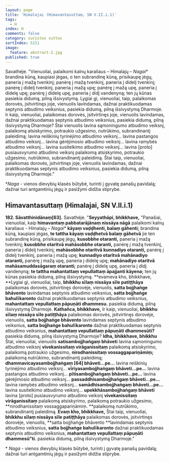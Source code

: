 ```yaml
---
layout: page
title: 'Himalajai (Himavantasuttaṃ, SN V.II.i.1)'
tags:
  - H
index: H
comments: false
category: suristos suttos
sortIndex: 5211
image:
  feature: abstract-2.jpg
published: true
---
```


Savathėje. "Vienuoliai, palaikomi kalnų karaliaus – Himalajų – *Nagai*\* brandina kūną, kaupiasi jėgas, o ten subrandinę kūną, prisikaupę jėgų, paneria į mažą tvenkinį; panėrę į mažą tvenkinį, paneria į didelį tvenkinį; panėrę į didelį tvenkinį, paneria į mažą upę; panėrę į mažą upę, paneria į didelę upę; panėrę į didelę upę, paneria į didį vandenyną; ten jų kūnas pasiekia didumą, pilną išsivystymą. Lygiai gi, vienuoliai, taip, palaikomas dorovės, įsitvirtinęs joje, vienuolis lavindamas, dažnai praktikuodamas septynis atbudimo veiksnius, pasiekia didumą, pilną išsivystymą Dharmoje. Ir kaip, vienuoliai, palaikomas dorovės, įsitvirtinęs joje, vienuolis lavindamas, dažnai praktikuodamas septynis atbudimo veiksnius, pasiekia didumą, pilną išsivystymą Dharmoje? Štai vienuolis lavina sąmoningumo atbudimo veiksnį, palaikomą atsiskyrimo, potraukio užgesimo, nutrūkimo, subrandinantį paleidimą; lavina reiškinių tyrinėjimo atbudimo veiksnį... lavina pastangos atbudimo veiksnį... lavina gėrėjimosio atbudimo veiksnį... lavina ramybės atbudimo veiksnį... lavina susitelkimo atbudimo veiksnį... lavina [proto] pusiausvyrumo atbudimo veiksnį palaikomą atsiskyrimo, potraukio užgesimo, nutrūkimo, subrandinantį paleidimą. Štai taip, vienuoliai, palaikomas dorovės, įsitvirtinęs joje, vienuolis lavindamas, dažnai praktikuodamas septynis atbudimo veiksnius, pasiekia didumą, pilną išsivystymą Dharmoje."

\**Naga* - vienos dievybių klasės būtybė, turinti į gyvatę panašų pavidalą; dažnai turi antgamtinių jėgų ir pasižymi didžia stiprybe.


## Himavantasuttaṃ (Himalajai, SN V.II.i.1)

**182. Sāvatthinidānaṃ[63].** Savathėje. "**Seyyathāpi, bhikkhave,** "Panašiai, vienuoliai, kaip **himavantaṃ pabbatarājānaṃ nissāya nāgā** palaikomi kalnų karaliaus - Himalajų – *Nagai*\* **kāyaṃ vaḍḍhenti, balaṃ gāhenti;** brandina kūną, kaupiasi jėgas, **te tattha kāyaṃ vaḍḍhetvā balaṃ gāhetvā** jie ten subrandinę kūną, prisikaupę jėgų, **kusobbhe otaranti,** paneria į mažą tvenkinį; **kusobbhe otaritvā mahāsobbhe otaranti,** panėrę į mažą tvenkinį, paneria į didelį tvenkinį; **mahāsobbhe otaritvā kunnadiyo otaranti,** panėrę į didelį tvenkinį, paneria į mažą upę; **kunnadiyo otaritvā mahānadiyo otaranti,** panėrę į mažą upę, paneria į didelę upę; **mahānadiyo otaritvā mahāsamuddasāgaraṃ otaranti;** panėrę į didelę upę, paneria į didį vandenyną; **te tattha mahantattaṃ vepullattaṃ āpajjanti kāyena;** ten jų kūnas pasiekia didumą, pilną išsivystymą. **evameva kho, bhikkhave, **Lygiai gi, vienuoliai, taip, **bhikkhu sīlaṃ nissāya sīle patiṭṭhāya** palaikomas dorovės, įsitvirtinęs dorovėje, vienuolis, **satta bojjhaṅge bhāvento** lavindamas septynis atbudimo veiksnius, **satta bojjhaṅge bahulīkaronto** dažnai praktikuodamas septynis atbudimo veiksnius, **mahantattaṃ vepullattaṃ pāpuṇāti dhammesu.** pasiekia didumą, pilną išsivystymą Dharmoje. **Kathañca, bhikkhave,** Ir kaip, vienuoliai, **bhikkhu sīlaṃ nissāya sīle patiṭṭhāya** palaikomas dorovės, įsitvirtinęs dorovėje, vienuolis, **satta bojjhaṅge bhāvento** lavindamas septynis atbudimo veiksnius, **satta bojjhaṅge bahulīkaronto** dažnai praktikuodamas septynis atbudimo veiksnius, **mahantattaṃ vepullattaṃ pāpuṇāti dhammesūti?** pasiekia didumą, pilną išsivystymą Dharmoje? **Idha, bhikkhave, bhikkhu** Štai, vienuoliai, vienuolis **satisambojjhaṅgaṃ bhāveti** lavina sąmoningumo atbudimo veiksnį **vivekanissitaṃ virāganissitaṃ** palaikomą atsiskyrimo, palaikomą potraukio užgesimo, **nirodhanissitaṃ vossaggapariṇāmiṃ;** palaikomą nutrūkimo, subrandinantį paleidimą; **dhammavicayasambojjhaṅgaṃ [64] bhāveti…pe…** lavina reiškinių tyrinėjimo atbudimo veiksnį... **vīriyasambojjhaṅgaṃ bhāveti…pe…** lavina pastangos atbudimo veiksnį... **pītisambojjhaṅgaṃ bhāveti…pe…** lavina gėrėjimosio atbudimo veiksnį... **passaddhisambojjhaṅgaṃ bhāveti…pe…** lavina ramybės atbudimo veiksnį... **samādhisambojjhaṅgaṃ bhāveti…pe…** lavina susitelkimo atbudimo veiksnį... **upekkhāsambojjhaṅgaṃ bhāveti** lavina [proto] pusiausvyrumo atbudimo veiksnį **vivekanissitaṃ virāganissitaṃ** palaikomą atsiskyrimo, palaikomą potraukio užgesimo, **nirodhanissitaṃ vossaggapariṇāmiṃ. **palaikomą nutrūkimo, subrandinantį paleidimą. **Evaṃ kho, bhikkhave,** Štai taip, vienuoliai, **bhikkhu sīlaṃ nissāya sīle patiṭṭhāya** palaikomas dorovės, įsitvirtinęs dorovėje, vienuolis, **satta bojjhaṅge bhāvento **lavindamas septynis atbudimo veiksnius, **satta** **bojjhaṅge bahulīkaronto** dažnai praktikuodamas septynis atbudimo veiksnius, **mahantattaṃ vepullattaṃ pāpuṇāti dhammesū"ti.** pasiekia didumą, pilną išsivystymą Dharmoje."

\* *Naga* - vienos dievybių klasės būtybė, turinti į gyvatę panašų pavidalą; dažnai turi antgamtinių jėgų ir pasižymi didžia stiprybe.
